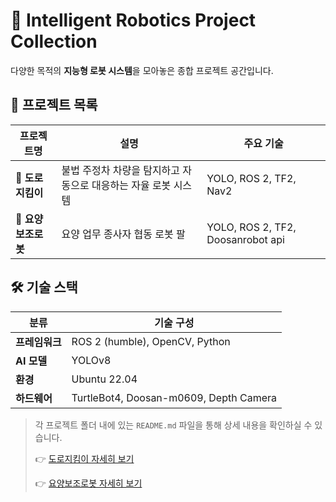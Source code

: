 # 🤖 Intelligent Robotics Project Collection

다양한 목적의 **지능형 로봇 시스템**을 모아놓은 종합 프로젝트 공간입니다.  

## 📁 프로젝트 목록

| 프로젝트명 | 설명 | 주요 기술 |
|------------|------|-----------|
| 🚗 **도로지킴이** | 불법 주정차 차량을 탐지하고 자동으로 대응하는 자율 로봇 시스템 | YOLO, ROS 2, TF2, Nav2 |
| 🦾 **요양보조로봇** | 요양 업무 종사자 협동 로봇 팔 | YOLO, ROS 2, TF2, Doosanrobot api |

## 🛠 기술 스택

| 분류        | 기술 구성                        |
|-------------|----------------------------------|
| **프레임워크** | ROS 2 (humble), OpenCV, Python |
| **AI 모델**   | YOLOv8                         |
| **환경**     | Ubuntu 22.04            |
| **하드웨어** | TurtleBot4, Doosan-m0609, Depth Camera|

> 각 프로젝트 폴더 내에 있는 `README.md` 파일을 통해 상세 내용을 확인하실 수 있습니다.
>  
> 👉 [도로지킴이 자세히 보기](Transportation_robot/README.md)
>
> 
> 👉 [요양보조로봇 자세히 보기](Patient_assistance/README.md)

